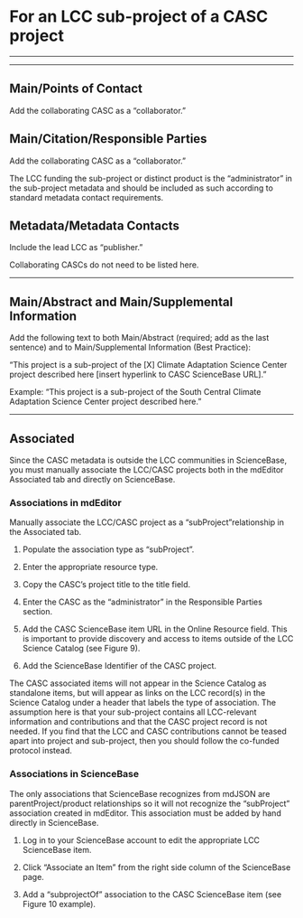 # **For an LCC sub-project of a CASC project**

---

---

## Main/Points of Contact

Add the collaborating CASC as a “collaborator.”

## Main/Citation/Responsible Parties

Add the collaborating CASC as a “collaborator.”

The LCC funding the sub-project or distinct product is the “administrator” in the sub-project metadata and should be included as such according to standard metadata contact requirements.

## Metadata/Metadata Contacts

Include the lead LCC as “publisher.”

Collaborating CASCs do not need to be listed here.

---

## Main/Abstract and Main/Supplemental Information

Add the following text to both Main/Abstract \(required; add as the last sentence\) and to Main/Supplemental Information \(Best Practice\):

“This project is a sub-project of the \[X\] Climate Adaptation Science Center project described here \[insert hyperlink to CASC ScienceBase URL\].”

Example: “This project is a sub-project of the South Central Climate Adaptation Science Center project described here.”

---

## Associated

Since the CASC metadata is outside the LCC communities in ScienceBase, you must manually associate the LCC/CASC projects both in the mdEditor Associated tab and directly on ScienceBase.

### Associations in mdEditor

Manually associate the LCC/CASC project as a “subProject”relationship in the Associated tab.

1. Populate the association type as “subProject”.

2. Enter the appropriate resource type.

3. Copy the CASC’s project title to the title field.

4. Enter the CASC as the “administrator” in the Responsible Parties section.

5. Add the CASC ScienceBase item URL in the Online Resource field. This is important to provide discovery and access to items outside of the LCC Science Catalog \(see Figure 9\).

6. Add the ScienceBase Identifier of the CASC project.

The CASC associated items will not appear in the Science Catalog as standalone items, but will appear as links on the LCC record\(s\) in the Science Catalog under a header that labels the type of association. The assumption here is that your sub-project contains all LCC-relevant information and contributions and that the CASC project record is not needed. If you find that the LCC and CASC contributions cannot be teased apart into project and sub-project, then you should follow the co-funded protocol instead.

### Associations in ScienceBase

The only associations that ScienceBase recognizes from mdJSON are parentProject/product relationships so it will not recognize the “subProject” association created in mdEditor. This association must be added by hand directly in ScienceBase.

1. Log in to your ScienceBase account to edit the appropriate LCC ScienceBase item.

2. Click “Associate an Item” from the right side column of the ScienceBase page.

3. Add a “subprojectOf” association to the CASC ScienceBase item \(see Figure 10 example\).



